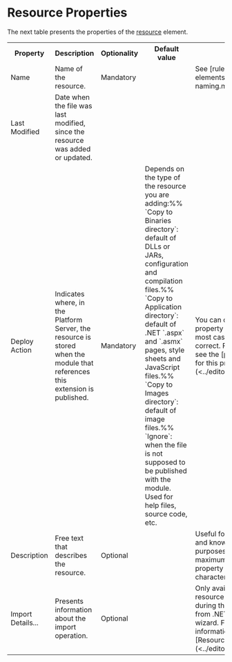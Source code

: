 # Resource Properties

The next table presents the properties of the [resource](<../../../extensibility-and-integration/integration-studio/managing-extensions/resource-define.md>) element.  
  
<table markdown="1">
<tr>
<th>
Property
</th>
<th>
Description
</th>
<th>
Optionality
</th>
<th>
Default value
</th>
<th>
Obs.
</th> </tr>
<tr>
<td>
Name
</td>
<td>
Name of the resource.
</td>
<td>
Mandatory
</td>
<td>
</td>
<td>
See [rules for naming elements](<../element-naming.md>).
</td> </tr>
<tr>
<td>
Last Modified
</td>
<td>
Date when the file was last modified, since the resource was added or updated.
</td>
<td>
</td>
<td>
</td>
<td>
</td> </tr>
<tr>
<td>
Deploy Action
</td>
<td>
Indicates where, in the Platform Server, the resource is stored when the module that references this extension is published.
</td>
<td>
Mandatory
</td>
<td>
Depends on the type of the resource you are adding:%%
`Copy to Binaries directory`: default of DLLs or JARs, configuration and compilation files.%%
`Copy to Application directory`: default of .NET `.aspx` and `.asmx` pages, style sheets and JavaScript files.%%
`Copy to Images directory`: default of image files.%%
`Ignore`: when the file is not supposed to be published with the module. Used for help files, source code, etc.
</td>
<td>
You can change the property value but, in most cases, the default is correct. For more details, see the [possible values for this property](<../editor/resource.md>).
</td> </tr>
<tr>
<td>
Description
</td>
<td>
Free text that describes the resource.
</td>
<td>
Optional
</td>
<td>
</td>
<td>
Useful for documentation and knowledge transfer purposes.%%
The maximum size of this property is 255 characters.
</td> </tr>
<tr>
<td>
Import Details...
</td>
<td>
Presents information about the import operation.
</td>
<td>
Optional
</td>
<td>
</td>
<td>
Only available when the resource was added during the Import Actions from .NET Assembly wizard. For more information, see [Resource Editor](<../editor/resource.md>).
</td> </tr> </table>
